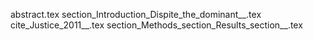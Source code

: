abstract.tex
section_Introduction_Dispite_the_dominant__.tex
cite_Justice_2011__.tex
section_Methods_section_Results_section__.tex